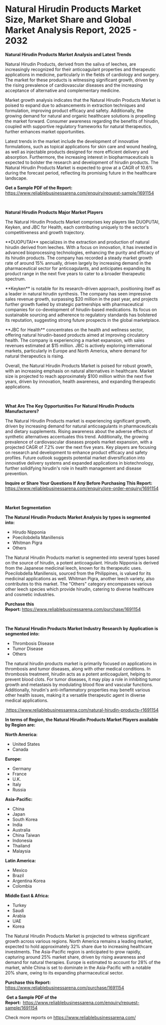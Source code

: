 <p><h1>Natural Hirudin Products Market Size, Market Share and Global Market Analysis Report, 2025 - 2032</h1></p><p><strong>Natural Hirudin Products Market Analysis and Latest Trends</strong></p>
<p><p>Natural Hirudin Products, derived from the saliva of leeches, are increasingly recognized for their anticoagulant properties and therapeutic applications in medicine, particularly in the fields of cardiology and surgery. The market for these products is witnessing significant growth, driven by the rising prevalence of cardiovascular diseases and the increasing acceptance of alternative and complementary medicine.</p><p>Market growth analysis indicates that the Natural Hirudin Products Market is poised to expand due to advancements in extraction techniques and formulation, improving product efficacy and safety. Additionally, the growing demand for natural and organic healthcare solutions is propelling the market forward. Consumer awareness regarding the benefits of hirudin, coupled with supportive regulatory frameworks for natural therapeutics, further enhances market opportunities.</p><p>Latest trends in the market include the development of innovative formulations, such as topical applications for skin care and wound healing, as well as injectable products designed for more efficient delivery and absorption. Furthermore, the increasing interest in biopharmaceuticals is expected to bolster the research and development of hirudin products. The Natural Hirudin Products Market is expected to grow at a CAGR of 10.6% during the forecast period, reflecting its promising future in the healthcare landscape.</p></p>
<p><strong>Get a Sample PDF of the Report:&nbsp;</strong> <a href="https://www.reliablebusinessarena.com/enquiry/request-sample/1691154?utm_campaign=1932&utm_medium=2&utm_source=Github&utm_content=ia&utm_term=07012025&utm_id=natural-hirudin-products">https://www.reliablebusinessarena.com/enquiry/request-sample/1691154</a></p>
<p>&nbsp;</p>
<p><strong>Natural Hirudin Products Major Market Players</strong></p>
<p><p>The Natural Hirudin Products Market comprises key players like DUOPUTAI, Keyken, and JBC for Health, each contributing uniquely to the sector's competitiveness and growth trajectory.</p><p>**DUOPUTAI** specializes in the extraction and production of natural hirudin derived from leeches. With a focus on innovation, it has invested in advanced bioprocessing technologies, enhancing the purity and efficacy of its hirudin products. The company has recorded a steady market growth rate of around 15% annually, driven largely by increasing demand in the pharmaceutical sector for anticoagulants, and anticipates expanding its product range in the next five years to cater to a broader therapeutic spectrum.</p><p>**Keyken** is notable for its research-driven approach, positioning itself as a leader in natural hirudin synthesis. The company has seen impressive sales revenue growth, surpassing $20 million in the past year, and projects further growth fueled by strategic partnerships with pharmaceutical companies for co-development of hirudin-based medications. Its focus on sustainable sourcing and adherence to regulatory standards has bolstered its reputation, suggesting strong future prospects in the global marketplace.</p><p>**JBC for Health** concentrates on the health and wellness sector, offering natural hirudin-based products aimed at improving circulatory health. The company is experiencing a market expansion, with sales revenues estimated at $15 million. JBC is actively exploring international markets, particularly in Europe and North America, where demand for natural therapeutics is rising.</p><p>Overall, the Natural Hirudin Products Market is poised for robust growth, with an increasing emphasis on natural alternatives in healthcare. Market size is projected to reach approximately $100 million within the next five years, driven by innovation, health awareness, and expanding therapeutic applications.</p></p>
<p>&nbsp;</p>
<p><strong>What Are The Key Opportunities For Natural Hirudin Products Manufacturers?</strong></p>
<p><p>The Natural Hirudin Products market is experiencing significant growth, driven by increasing demand for natural anticoagulants in pharmaceuticals and dietary supplements. Rising awareness about the adverse effects of synthetic alternatives accentuates this trend. Additionally, the growing prevalence of cardiovascular diseases propels market expansion, with a projected CAGR of 7.2% over the next five years. Key players are focusing on research and development to enhance product efficacy and safety profiles. Future outlook suggests potential market diversification into innovative delivery systems and expanded applications in biotechnology, further solidifying hirudin's role in health management and disease prevention.</p></p>
<p><strong>Inquire or Share Your Questions If Any Before Purchasing This Report:</strong> <a href="https://www.reliablebusinessarena.com/enquiry/pre-order-enquiry/1691154?utm_campaign=1932&utm_medium=2&utm_source=Github&utm_content=ia&utm_term=07012025&utm_id=natural-hirudin-products">https://www.reliablebusinessarena.com/enquiry/pre-order-enquiry/1691154</a></p>
<p>&nbsp;</p>
<p><strong>Market Segmentation</strong></p>
<p><strong>The Natural Hirudin Products Market Analysis by types is segmented into:</strong></p>
<p><ul><li>Hirudo Nipponia</li><li>Poecilobdella Manillensis</li><li>Whitman Pigra</li><li>Others</li></ul></p>
<p><p>The Natural Hirudin Products market is segmented into several types based on the source of hirudin, a potent anticoagulant. Hirudo Nipponia is derived from the Japanese medicinal leech, known for its therapeutic uses. Poecilobdella Manillensis, sourced from the Philippines, is valued for its medicinal applications as well. Whitman Pigra, another leech variety, also contributes to this market. The "Others" category encompasses various other leech species which provide hirudin, catering to diverse healthcare and cosmetic industries.</p></p>
<p><strong>Purchase this Report:&nbsp;</strong><a href="https://www.reliablebusinessarena.com/purchase/1691154?utm_campaign=1932&utm_medium=2&utm_source=Github&utm_content=ia&utm_term=07012025&utm_id=natural-hirudin-products">https://www.reliablebusinessarena.com/purchase/1691154</a></p>
<p>&nbsp;</p>
<p><strong>The Natural Hirudin Products Market Industry Research by Application is segmented into:</strong></p>
<p><ul><li>Thrombosis Disease</li><li>Tumor Disease</li><li>Others</li></ul></p>
<p><p>The natural hirudin products market is primarily focused on applications in thrombosis and tumor diseases, along with other medical conditions. In thrombosis treatment, hirudin acts as a potent anticoagulant, helping to prevent blood clots. For tumor diseases, it may play a role in inhibiting tumor growth and metastasis by modulating blood flow and vascular functions. Additionally, hirudin's anti-inflammatory properties may benefit various other health issues, making it a versatile therapeutic agent in diverse medical applications.</p></p>
<p><a href="https://www.reliablebusinessarena.com/natural-hirudin-products-r1691154?utm_campaign=1932&utm_medium=2&utm_source=Github&utm_content=ia&utm_term=07012025&utm_id=natural-hirudin-products">&nbsp;https://www.reliablebusinessarena.com/natural-hirudin-products-r1691154</a></p>
<p><strong>In terms of Region, the Natural Hirudin Products Market Players available by Region are:</strong></p>
<p>
    <p> <strong> North America: </strong>
        <ul>
            <li>United States</li>
            <li>Canada</li>
        </ul>
        </p> 
    <p> <strong> Europe: </strong>
        <ul>
            <li>Germany</li>
            <li>France</li>
            <li>U.K.</li>
            <li>Italy</li>
            <li>Russia</li>
        </ul>
        </p> 
    <p> <strong> Asia-Pacific: </strong>
        <ul>
            <li>China</li>
            <li>Japan</li>
            <li>South Korea</li>
            <li>India</li>
            <li>Australia</li>
            <li>China Taiwan</li>
            <li>Indonesia</li>
            <li>Thailand</li>
            <li>Malaysia</li>
        </ul>
        </p> 
    <p> <strong> Latin America: </strong>
        <ul>
            <li>Mexico</li>
            <li>Brazil</li>
            <li>Argentina Korea</li>
            <li>Colombia</li>
        </ul>
        </p> 
    <p> <strong> Middle East & Africa: </strong>
        <ul>
            <li>Turkey</li>
            <li>Saudi</li>
            <li>Arabia</li>
            <li>UAE</li>
            <li>Korea</li>
        </ul>
    </p>
    </p>
<p><p>The Natural Hirudin Products Market is projected to witness significant growth across various regions. North America remains a leading market, expected to hold approximately 32% share due to increasing healthcare investments. The Asia-Pacific region is anticipated to grow rapidly, capturing around 25% market share, driven by rising awareness and demand for natural therapies. Europe is estimated to account for 28% of the market, while China is set to dominate in the Asia-Pacific with a notable 20% share, owing to its expanding pharmaceutical sector.</p></p>
<p><strong>Purchase this Report: </strong><a href="https://www.reliablebusinessarena.com/purchase/1691154?utm_campaign=1932&utm_medium=2&utm_source=Github&utm_content=ia&utm_term=07012025&utm_id=natural-hirudin-products">https://www.reliablebusinessarena.com/purchase/1691154</a></p>
<p>&nbsp;<strong>Get a Sample PDF of the Report:&nbsp;&nbsp;</strong><a href="https://www.reliablebusinessarena.com/enquiry/request-sample/1691154?utm_campaign=1932&utm_medium=2&utm_source=Github&utm_content=ia&utm_term=07012025&utm_id=natural-hirudin-products">https://www.reliablebusinessarena.com/enquiry/request-sample/1691154</a></p>
<p><strong></strong></p>
<p>Check more reports on <a href="https://www.reliablebusinessarena.com/?utm_campaign=1932&utm_medium=2&utm_source=Github&utm_content=ia&utm_term=07012025&utm_id=natural-hirudin-products">https://www.reliablebusinessarena.com/</a></p>